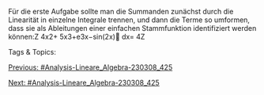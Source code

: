 Für die erste Aufgabe sollte man die Summanden zunächst durch die Linearität in einzelne Integrale
trennen, und dann die Terme so umformen, dass sie als Ableitungen einer einfachen Stammfunktion
identifiziert werden können:Z 
4x2+ 5x3+e3x−sin(2x)
dx= 4Z

   Tags & Topics:
   

[Previous: #Analysis-Lineare_Algebra-230308_425](Analysis-Lineare_Algebra-230308_425.md)

[Next: #Analysis-Lineare_Algebra-230308_425](Analysis-Lineare_Algebra-230308_425.md)
